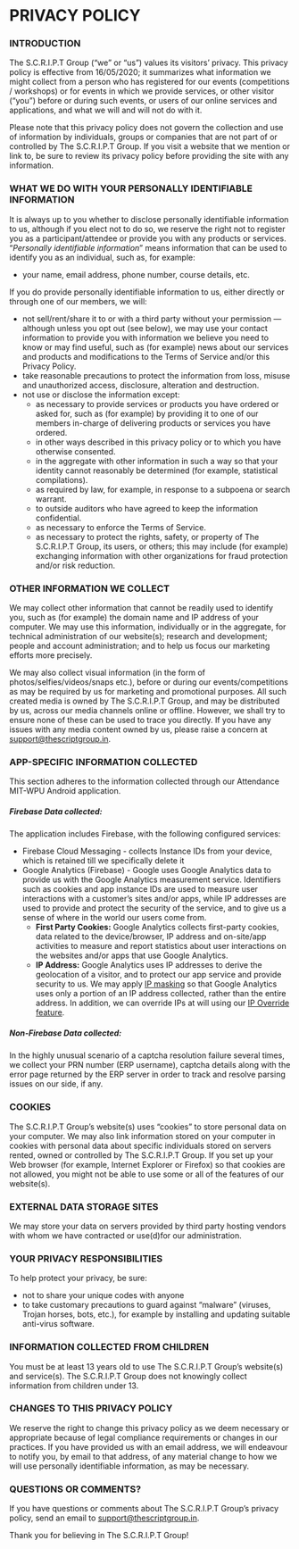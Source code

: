 # PRIVACY POLICY

### INTRODUCTION

The  S.C.R.I.P.T Group (“we” or “us”) values its visitors’ privacy. This  privacy policy is effective from 16/05/2020; it summarizes what  information we might collect from a person who has registered for our  events (competitions / workshops) or for events in which we provide  services, or other visitor (“you”) before or during such events, or users of our online services and applications, and  what we will and will not do with it.

Please note that this privacy policy does not govern the collection and use of information by individuals, groups or companies that are not part of or controlled by The S.C.R.I.P.T Group. If you visit a website that we mention or link to, be sure to review its privacy policy before providing the site with any information.

### WHAT WE DO WITH YOUR PERSONALLY IDENTIFIABLE INFORMATION

It  is always up to you whether to disclose personally identifiable  information to us, although if you elect not to do so, we reserve the  right not to register you as a participant/attendee or provide you with  any products or services. “*Personally identifiable information*” means information that can be used to identify you as an individual, such as, for example:

- your name, email address, phone number, course details, etc.

If you do provide personally identifiable information to us, either directly or through one of our members, we will:

- not  sell/rent/share it to or with a third party without your permission —  although unless you opt out (see below), we may use your contact  information to provide you with information we believe you need to know  or may find useful, such as (for example) news about our services and  products and modifications to the Terms of Service and/or this Privacy  Policy.
- take reasonable precautions to protect the  information from loss, misuse and unauthorized access, disclosure,  alteration and destruction.
- not use or disclose the information except:
  - as  necessary to provide services or products you have ordered or asked  for, such as (for example) by providing it to one of our members  in-charge of  delivering products or services you have ordered.
  - in other ways described in this privacy policy or to which you have otherwise consented.
  - in  the aggregate with other information in such a way so that your  identity cannot reasonably be determined (for example, statistical  compilations).
  - as required by law, for example, in response to a subpoena or search warrant.
  - to outside auditors who have agreed to keep the information confidential.
  - as necessary to enforce the Terms of Service.
  - as  necessary to protect the rights, safety, or property of The S.C.R.I.P.T  Group, its users, or others; this may include (for example) exchanging  information with other organizations for fraud protection and/or risk  reduction.

### OTHER INFORMATION WE COLLECT

We  may collect other information that cannot be readily used to identify  you, such as (for example) the domain name and IP address of your  computer. We may use this information, individually or in the aggregate,  for technical administration of our website(s); research and  development; people and account administration; and to help us focus our  marketing efforts more precisely.

We may also collect visual  information (in the form of photos/selfies/videos/snaps etc.), before or  during our events/competitions as may be required by us for marketing  and promotional purposes. All such created media is owned by The  S.C.R.I.P.T Group, and may be distributed by us, across our media  channels online or offline. However, we shall try to ensure none of  these can be used to trace you directly. If you have any issues with any  media content owned by us, please raise a concern at [support@thescriptgroup.in](mailto:support@thescriptgroup.in).



### APP-SPECIFIC INFORMATION COLLECTED

This section adheres to the information collected through our Attendance MIT-WPU Android application.

##### Firebase Data collected:

The application includes Firebase, with the following configured services:

- Firebase Cloud Messaging - collects Instance IDs from your device, which is retained till we specifically delete it
- Google Analytics (Firebase) - Google uses Google Analytics data to provide us with the Google Analytics measurement service. Identifiers such as cookies and app instance IDs are used to measure user interactions with a customer’s sites and/or apps, while IP addresses are used to provide and protect the security of the service, and to give us a sense of where in the world our users come from.
  - **First Party Cookies:** Google Analytics collects first-party cookies, data related to the 
    device/browser, IP address and on-site/app activities to measure and report statistics about user interactions on the websites and/or apps that use Google Analytics.
  - **IP Address:** Google Analytics uses IP addresses to derive the geolocation of a 
    visitor, and to protect our app service and provide security to us. We may apply [IP masking](https://support.google.com/analytics/answer/2905384/) so that Google Analytics uses only a portion of an IP address collected, rather than the entire address. In addition, we can override IPs at will using our [IP Override feature](https://developers.google.com/analytics/devguides/collection/protocol/v1/parameters#uip).

##### Non-Firebase Data collected:

In the highly unusual scenario of a captcha resolution failure several times, we collect your PRN number (ERP username), captcha details along with the error page returned by the ERP server in order to track and resolve parsing issues on our side, if any. 

### COOKIES

The S.C.R.I.P.T Group’s website(s) uses “cookies” to store personal data on your computer. We may also link information stored on your computer in cookies with personal data about specific individuals stored on servers rented, owned or controlled by The S.C.R.I.P.T Group. If you set up your Web browser (for example, Internet Explorer or Firefox) so that cookies are not allowed, you might not be able to use some or all of the features of our website(s).

### EXTERNAL DATA STORAGE SITES

We  may store your data on servers provided by third party hosting vendors  with whom we have contracted or use(d)for our administration.

### YOUR PRIVACY RESPONSIBILITIES

To help protect your privacy, be sure:

- not to share your unique codes with anyone
- to  take customary precautions to guard against “malware” (viruses, Trojan  horses, bots, etc.), for example by installing and updating suitable  anti-virus software.

### INFORMATION COLLECTED FROM CHILDREN

You  must be at least 13 years old to use The S.C.R.I.P.T Group’s website(s)  and service(s). The S.C.R.I.P.T Group does not knowingly collect  information from children under 13.

### CHANGES TO THIS PRIVACY POLICY

We  reserve the right to change this privacy policy as we deem necessary or  appropriate because of legal compliance requirements or changes in our  practices. If you have provided us with an email address, we will  endeavour to notify you, by email to that address, of any material  change to how we will use personally identifiable information, as may be  necessary.

### QUESTIONS OR COMMENTS?

If you have questions or comments about The S.C.R.I.P.T Group’s privacy policy, send an email to [support@thescriptgroup.in](mailto:support@thescriptgroup.in).

Thank you for believing in The S.C.R.I.P.T Group!
